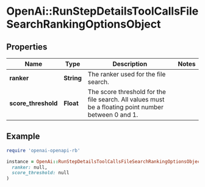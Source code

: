 # OpenAi::RunStepDetailsToolCallsFileSearchRankingOptionsObject

## Properties

| Name | Type | Description | Notes |
| ---- | ---- | ----------- | ----- |
| **ranker** | **String** | The ranker used for the file search. |  |
| **score_threshold** | **Float** | The score threshold for the file search. All values must be a floating point number between 0 and 1. |  |

## Example

```ruby
require 'openai-openapi-rb'

instance = OpenAi::RunStepDetailsToolCallsFileSearchRankingOptionsObject.new(
  ranker: null,
  score_threshold: null
)
```

